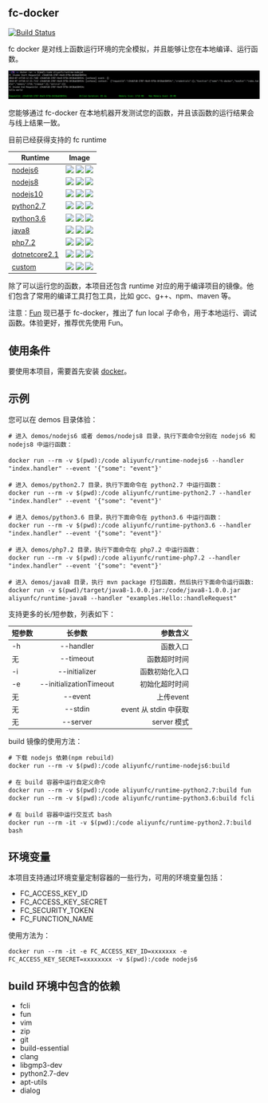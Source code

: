 ## fc-docker

[![Build Status](https://travis-ci.org/aliyun/fc-docker.svg?branch=master)](https://travis-ci.org/aliyun/fc-docker)


fc docker 是对线上函数运行环境的完全模拟，并且能够让您在本地编译、运行函数。

![fc docker nodejs6](./figures/fc-docker-nodejs6.png)

您能够通过 fc-docker 在本地机器开发测试您的函数，并且该函数的运行结果会与线上结果一致。

目前已经获得支持的 fc runtime 

Runtime | Image
------------ | -------------
[nodejs6](https://hub.docker.com/r/aliyunfc/runtime-nodejs6/tags) | ![](https://img.shields.io/microbadger/image-size/aliyunfc/runtime-nodejs6?label=image%20size) ![](https://img.shields.io/microbadger/image-size/aliyunfc/runtime-nodejs6/build?label=build%20image%20size) ![](https://img.shields.io/docker/pulls/aliyunfc/runtime-nodejs6.svg)
[nodejs8](https://hub.docker.com/r/aliyunfc/runtime-nodejs8/tags) | ![](https://img.shields.io/microbadger/image-size/aliyunfc/runtime-nodejs8?label=image%20size) ![](https://img.shields.io/microbadger/image-size/aliyunfc/runtime-nodejs8/build?label=build%20image%20size) ![](https://img.shields.io/docker/pulls/aliyunfc/runtime-nodejs8.svg)
[nodejs10](https://hub.docker.com/r/aliyunfc/runtime-nodejs10/tags) | ![](https://img.shields.io/microbadger/image-size/aliyunfc/runtime-nodejs10?label=image%20size) ![](https://img.shields.io/microbadger/image-size/aliyunfc/runtime-nodejs10/build?label=build%20image%20size) ![](https://img.shields.io/docker/pulls/aliyunfc/runtime-nodejs10.svg)
[python2.7](https://hub.docker.com/r/aliyunfc/runtime-python2.7/tags) | ![](https://img.shields.io/microbadger/image-size/aliyunfc/runtime-python2.7?label=image%20size) ![](https://img.shields.io/microbadger/image-size/aliyunfc/runtime-python2.7/build?label=build%20image%20size) ![](https://img.shields.io/docker/pulls/aliyunfc/runtime-python2.7.svg)
[python3.6](https://hub.docker.com/r/aliyunfc/runtime-python3.6/tags) | ![](https://img.shields.io/microbadger/image-size/aliyunfc/runtime-python3.6?label=image%20size) ![](https://img.shields.io/microbadger/image-size/aliyunfc/runtime-python3.6/build?label=build%20image%20size) ![](https://img.shields.io/docker/pulls/aliyunfc/runtime-python3.6.svg)
[java8](https://hub.docker.com/r/aliyunfc/runtime-java8/tags) | ![](https://img.shields.io/microbadger/image-size/aliyunfc/runtime-java8?label=image%20size) ![](https://img.shields.io/microbadger/image-size/aliyunfc/runtime-java8/build?label=build%20image%20size) ![](https://img.shields.io/docker/pulls/aliyunfc/runtime-java8.svg)
[php7.2](https://hub.docker.com/r/aliyunfc/runtime-php7.2/tags) | ![](https://img.shields.io/microbadger/image-size/aliyunfc/runtime-php7.2?label=image%20size) ![](https://img.shields.io/microbadger/image-size/aliyunfc/runtime-php7.2/build?label=build%20image%20size) ![](https://img.shields.io/docker/pulls/aliyunfc/runtime-php7.2.svg)
[dotnetcore2.1](https://hub.docker.com/r/aliyunfc/runtime-dotnetcore2.1/tags) | ![](https://img.shields.io/microbadger/image-size/aliyunfc/runtime-dotnetcore2.1?label=image%20size) ![](https://img.shields.io/microbadger/image-size/aliyunfc/runtime-dotnetcore2.1/build?label=build%20image%20size) ![](https://img.shields.io/docker/pulls/aliyunfc/runtime-dotnetcore2.1.svg)
[custom](https://hub.docker.com/r/aliyunfc/runtime-custom/tags) | ![](https://img.shields.io/microbadger/image-size/aliyunfc/runtime-custom?label=image%20size) ![](https://img.shields.io/microbadger/image-size/aliyunfc/runtime-custom/build?label=build%20image%20size) ![](https://img.shields.io/docker/pulls/aliyunfc/runtime-custom.svg)

除了可以运行您的函数，本项目还包含 runtime 对应的用于编译项目的镜像。他们包含了常用的编译工具打包工具，比如 gcc、g++、npm、maven 等。

注意：[Fun](https://github.com/aliyun/fun) 现已基于 fc-docker，推出了 fun local 子命令，用于本地运行、调试函数。体验更好，推荐优先使用 Fun。

## 使用条件

要使用本项目，需要首先安装 [docker](https://www.docker.com/)。

## 示例

您可以在 demos 目录体验：

```shell
# 进入 demos/nodejs6 或者 demos/nodejs8 目录，执行下面命令分别在 nodejs6 和 nodejs8 中运行函数：

docker run --rm -v $(pwd):/code aliyunfc/runtime-nodejs6 --handler "index.handler" --event '{"some": "event"}'

# 进入 demos/python2.7 目录，执行下面命令在 python2.7 中运行函数：
docker run --rm -v $(pwd):/code aliyunfc/runtime-python2.7 --handler "index.handler" --event '{"some": "event"}'

# 进入 demos/python3.6 目录，执行下面命令在 python3.6 中运行函数：
docker run --rm -v $(pwd):/code aliyunfc/runtime-python3.6 --handler "index.handler" --event '{"some": "event"}'

# 进入 demos/php7.2 目录，执行下面命令在 php7.2 中运行函数：
docker run --rm -v $(pwd):/code aliyunfc/runtime-php7.2 --handler "index.handler" --event '{"some": "event"}'

# 进入 demos/java8 目录，执行 mvn package 打包函数，然后执行下面命令运行函数:
docker run -v $(pwd)/target/java8-1.0.0.jar:/code/java8-1.0.0.jar aliyunfc/runtime-java8 --handler "examples.Hello::handleRequest"

```

支持更多的长/短参数，列表如下：

| 短参数  | 长参数  | 参数含义 |
| :---------- |:---------------:| -----:|
| -h     |--handler| 函数入口 |
|   无    | --timeout        |    函数超时时间 |
| -i |--initializer        |    函数初始化入口 |
| -e |--initializationTimeout        |    初始化超时时间 |
| 无 |    --event    |    上传event |
| 无 |    --stdin    |  event 从 stdin 中获取 | 
| 无 |    --server   |  server 模式 |

build 镜像的使用方法：

```shell
# 下载 nodejs 依赖(npm rebuild)
docker run --rm -v $(pwd):/code aliyunfc/runtime-nodejs6:build

# 在 build 容器中运行自定义命令
docker run --rm -v $(pwd):/code aliyunfc/runtime-python2.7:build fun 
docker run --rm -v $(pwd):/code aliyunfc/runtime-python3.6:build fcli

# 在 build 容器中运行交互式 bash
docker run --rm -it -v $(pwd):/code aliyunfc/runtime-python2.7:build bash
```

## 环境变量

本项目支持通过环境变量定制容器的一些行为，可用的环境变量包括：

- FC_ACCESS_KEY_ID
- FC_ACCESS_KEY_SECRET
- FC_SECURITY_TOKEN
- FC_FUNCTION_NAME

使用方法为：

```shell
docker run --rm -it -e FC_ACCESS_KEY_ID=xxxxxxx -e FC_ACCESS_KEY_SECRET=xxxxxxxx -v $(pwd):/code nodejs6
```

## build 环境中包含的依赖

- fcli
- fun
- vim 
- zip
- git
- build-essential
- clang
- libgmp3-dev
- python2.7-dev
- apt-utils
- dialog
